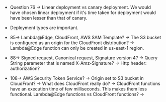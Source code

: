- Question 76 -> Linear deployment vs canary deployment. We would have chosen linear deployment if it's time taken for deployment would have been lesser than that of canary.

- Deployment types are important.

- 85-> Lambda@Edge, CloudFront, AWS SAM Template? -> The S3 bucket is configured as an origin for the CloudFront distribution? -> Lambda@Edge function can only be created in us-east-1 region. 

- 88-> Signed request, Canonical request, Signature version 4? -> Query String parameter that is named X-Amz-Signature? -> Http header: authorization?

- 108-> AWS Security Token Service? -> Origin set to S3 bucket in CloudFront? -> What does CloudFront really do? -> CloudFront functions have an execution time of few milliseconds. This makes them less functional. Lambda@Edge functions vs CloudFront functions? -> 
